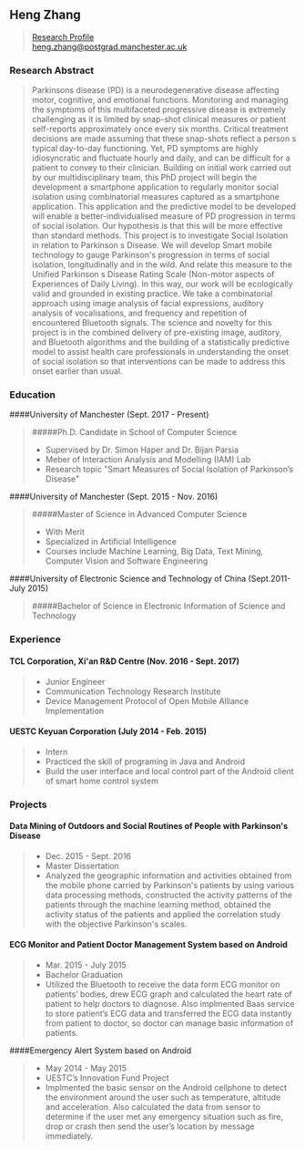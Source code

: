 ## Heng Zhang

>[Research Profile](https://www.research.manchester.ac.uk/portal/en/researchers/heng-zhang(c19de749-ca1d-4318-bca5-ad083a42daf8).html)<br/>
>heng.zhang@postgrad.manchester.ac.uk<br/>

### Research Abstract
>Parkinsons disease (PD) is a neurodegenerative disease affecting motor, cognitive, and emotional functions. Monitoring and managing the symptoms of this multifaceted progressive disease is extremely challenging as it is limited by snap-shot clinical measures or patient self-reports approximately once every six months. Critical treatment decisions are made assuming that these snap-shots reflect a person s typical day-to-day functioning. Yet, PD symptoms are highly idiosyncratic and fluctuate hourly and daily, and can be difficult for a patient to convey to their clinician. Building on initial work carried out by our multidisciplinary team, this PhD project will begin the development a smartphone application to regularly monitor social isolation using combinatorial measures captured as a smartphone application. This application and the predictive model to be developed will enable a better-individualised measure of PD progression in terms of social isolation. Our hypothesis is that this will be more effective than standard methods. This project is to investigate Social Isolation in relation to Parkinson s Disease. We will develop Smart mobile technology to gauge Parkinson's progression in terms of social isolation, longitudinally and in the wild. And relate this measure to the Unified Parkinson s Disease Rating Scale (Non-motor aspects of Experiences of Daily Living). In this way, our work will be ecologically valid and grounded in existing practice. We take a combinatorial approach using image analysis of facial expressions, auditory analysis of vocalisations, and frequency and repetition of encountered Bluetooth signals. The science and novelty for this project is in the combined delivery of pre-existing image, auditory, and Bluetooth algorithms and the building of a statistically predictive model to assist health care professionals in understanding the onset of social isolation so that interventions can be made to address this onset earlier than usual. 

### Education
####University of Manchester (Sept. 2017 - Present)
>#####Ph.D. Candidate in School of Computer Science
>- Supervised by Dr. Simon Haper and Dr. Bijan Parsia
>- Meber of Interaction Analysis and Modelling (IAM) Lab
>- Research topic "Smart Measures of Social Isolation of Parkinson’s Disease"

####University of Manchester (Sept. 2015 - Nov. 2016)
>#####Master of Science in Advanced Computer Science
>- With Merit
>- Specialized in Artificial Intelligence
>- Courses include Machine Learning, Big Data, Text Mining, Computer Vision and Software Engineering

####University of Electronic Science and Technology of China (Sept.2011- July 2015)
>#####Bachelor of Science in Electronic Information of Science and Technology

### Experience
#### TCL Corporation, Xi'an R&D Centre (Nov. 2016 - Sept. 2017)
>- Junior Engineer
>- Communication Technology Research Institute
>- Device Management Protocol of Open Mobile Alliance Implementation

#### UESTC Keyuan Corporation (July 2014 - Feb. 2015)
>- Intern
>- Practiced the skill of programing in Java and Android
>- Build the user interface and local control part of the Android client of smart home control system

### Projects
#### Data Mining of Outdoors and Social Routines of People with Parkinson's Disease
>- Dec. 2015 - Sept. 2016
>- Master Dissertation
>- Analyzed the geographic information and activities obtained from the mobile phone carried by Parkinson's patients by using various data processing methods, constructed the activity patterns of the patients through the machine learning method, obtained the activity status of the patients and applied the correlation study with the objective Parkinson's scales.

#### ECG Monitor and Patient Doctor Management System based on Android
>- Mar. 2015 - July 2015
>- Bachelor Graduation
>- Utilized the Bluetooth to receive the data form ECG monitor on patients’ bodies, drew ECG graph and calculated the heart rate of patient to help doctors to diagnose. Also implmented Baas service to store patient’s ECG data and transferred the ECG data instantly from patient to doctor, so doctor can manage basic information of patients.

####Emergency Alert System based on Android
>- May 2014 - May 2015
>- UESTC’s Innovation Fund Project
>- Implmented the basic sensor on the Android cellphone to detect the environment around the user such as temperature, altitude and acceleration. Also calculated the data from sensor to determine if the user met any emergency situation such as fire, drop or crash then send the user’s location by message immediately.



